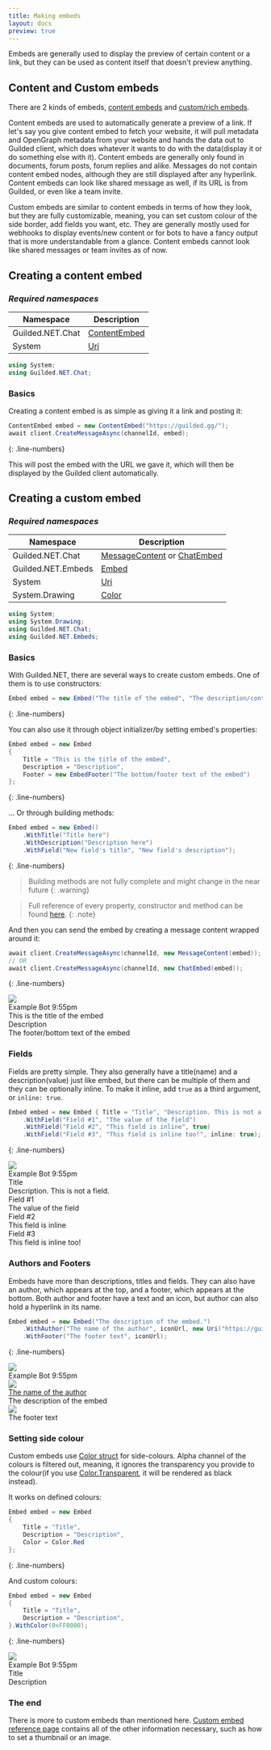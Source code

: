 ```yaml
---
title: Making embeds
layout: docs
preview: true
---
```


Embeds are generally used to display the preview of certain content or a link, but they can be used as content itself that doesn't preview anything.

## Content and Custom embeds

There are 2 kinds of embeds, [content embeds](/references/ContentEmbed) and [custom/rich embeds](/references/ChatEmbed).

Content embeds are used to automatically generate a preview of a link. If let's say you give content embed to fetch your website, it will pull metadata and OpenGraph metadata from your website and hands the data out to Guilded client, which does whatever it wants to do with the data(display it or do something else with it). Content embeds are generally only found in documents, forum posts, forum replies and alike. Messages do not contain content embed nodes, although they are still displayed after any hyperlink. Content embeds can look like shared message as well, if its URL is from Guilded, or even like a team invite.

Custom embeds are similar to content embeds in terms of how they look, but they are fully customizable, meaning, you can set custom colour of the side border, add fields you want, etc. They are generally mostly used for webhooks to display events/new content or for bots to have a fancy output that is more understandable from a glance. Content embeds cannot look like shared messages or team invites as of now.

## Creating a content embed

### *Required namespaces*

| Namespace          | Description                                                   |
|--------------------|---------------------------------------------------------------|
| Guilded.NET.Chat   | [ContentEmbed](/references/ContentEmbed)                      |
| System             | [Uri](https://docs.microsoft.com/en-us/dotnet/api/system.uri) |

```cs
using System;
using Guilded.NET.Chat;
```

### Basics

Creating a content embed is as simple as giving it a link and posting it:

```cs
ContentEmbed embed = new ContentEmbed("https://guilded.gg/");
await client.CreateMessageAsync(channelId, embed);
```
{: .line-numbers}

This will post the embed with the URL we gave it, which will then be displayed by the Guilded client automatically.

## Creating a custom embed

### *Required namespaces*

| Namespace          | Description                                                                        |
|--------------------|------------------------------------------------------------------------------------|
| Guilded.NET.Chat   | [MessageContent](/references/MessageContent) or [ChatEmbed](/references/ChatEmbed) |
| Guilded.NET.Embeds | [Embed](/references/Embed)                                                         |
| System             | [Uri](https://docs.microsoft.com/en-us/dotnet/api/system.uri)                      |
| System.Drawing     | [Color](https://docs.microsoft.com/en-us/dotnet/api/system.drawing.color)          |

```cs
using System;
using System.Drawing;
using Guilded.NET.Chat;
using Guilded.NET.Embeds;
```

### Basics

With Guilded.NET, there are several ways to create custom embeds. One of them is to use constructors:

```cs
Embed embed = new Embed("The title of the embed", "The description/contents of it", "Footer text at the bottom");
```
{: .line-numbers}

You can also use it through object initializer/by setting embed's properties:

```cs
Embed embed = new Embed
{
    Title = "This is the title of the embed",
    Description = "Description",
    Footer = new EmbedFooter("The bottom/footer text of the embed")
};
```
{: .line-numbers}

... Or through building methods:

```cs
Embed embed = new Embed()
    .WithTitle("Title here")
    .WithDescription("Description here")
    .WithField("New field's title", "New field's description");
```
{: .line-numbers}

> Building methods are not fully complete and might change in the near future
{: .warning}

> Full reference of every property, constructor and method can be found [here](/references/Embed).
{: .note}

And then you can send the embed by creating a message content wrapped around it:
```cs
await client.CreateMessageAsync(channelId, new MessageContent(embed));
// OR
await client.CreateMessageAsync(channelId, new ChatEmbed(embed));
```
{: .line-numbers}
<br/>
<div class="chat-preview">
    <div class="chat-preview-message">
        <div class="preview-avatar">
            <img class="preview-icon" src="https://img.guildedcdn.com/asset/DefaultUserAvatars/profile_5.png"/>
        </div>
        <div class="preview-content">
            <div class="preview-header">
                <span class="preview-name">Example Bot</span>
                <span class="preview-timestamp">9:55pm</span>
            </div>
            <div class="preview-message">
                <div class="gembed">
                    <div class="gembed-inner">
                        <div class="gembed-wrapper">
                            <div class="gembed-body">
                                <div class="gembed-title"><a>This is the title of the embed</a></div>
                                <div class="gembed-description"><a>Description</a></div>
                            </div>
                        </div>
                        <div class="gembed-footer">
                            <div class="gembed-footer-text">
                                <a>The footer/bottom text of the embed</a>
                            </div>
                        </div>
                    </div>
                </div>
            </div>
        </div>
    </div>
</div>

### Fields

Fields are pretty simple. They also generally have a title(name) and a description(value) just like embed, but there can be multiple of them and they can be optionally inline. To make it inline, add `true` as a third argument, or `inline: true`.

```cs
Embed embed = new Embed { Title = "Title", "Description. This is not a field." }
    .WithField("Field #1", "The value of the field")
    .WithField("Field #2", "This field is inline", true)
    .WithField("Field #3", "This field is inline too!", inline: true);
```
{: .line-numbers}
<br/>
<div class="chat-preview">
    <div class="chat-preview-message">
        <div class="preview-avatar">
            <img class="preview-icon" src="https://img.guildedcdn.com/asset/DefaultUserAvatars/profile_5.png"/>
        </div>
        <div class="preview-content">
            <div class="preview-header">
                <span class="preview-name">Example Bot</span>
                <span class="preview-timestamp">9:55pm</span>
            </div>
            <div class="preview-message">
                <div class="gembed">
                    <div class="gembed-inner">
                        <div class="gembed-wrapper">
                            <div class="gembed-body">
                                <div class="gembed-title"><a>Title</a></div>
                                <div class="gembed-description"><a>Description. This is not a field.</a></div>
                                <div class="gembed-fields">
                                    <div class="gembed-field gembed-field">
                                        <div class="gembed-field-title">
                                            <a>Field #1</a>
                                        </div>
                                        <div class="gembed-field-body">
                                            <a>The value of the field</a>
                                        </div>
                                    </div>
                                    <div class="gembed-field gembed-field-inline">
                                        <div class="gembed-field-title">
                                            <a>Field #2</a>
                                        </div>
                                        <div class="gembed-field-body">
                                            <a>This field is inline</a>
                                        </div>
                                    </div>
                                    <div class="gembed-field gembed-field-inline">
                                        <div class="gembed-field-title">
                                            <a>Field #3</a>
                                        </div>
                                        <div class="gembed-field-body">
                                            <a>This field is inline too!</a>
                                        </div>
                                    </div>
                                </div>
                            </div>
                        </div>
                    </div>
                </div>
            </div>
        </div>
    </div>
</div>

### Authors and Footers

Embeds have more than descriptions, titles and fields. They can also have an author, which appears at the top, and a footer, which appears at the bottom. Both author and footer have a text and an icon, but author can also hold a hyperlink in its name.

```cs
Embed embed = new Embed("The description of the embed.")
    .WithAuthor("The name of the author", iconUrl, new Uri("https://guilded.gg/"))
    .WithFooter("The footer text", iconUrl);
```
{: .line-numbers}
<br/>
<div class="chat-preview">
    <div class="chat-preview-message">
        <div class="preview-avatar">
            <img class="preview-icon" src="https://img.guildedcdn.com/asset/DefaultUserAvatars/profile_5.png"/>
        </div>
        <div class="preview-content">
            <div class="preview-header">
                <span class="preview-name">Example Bot</span>
                <span class="preview-timestamp">9:55pm</span>
            </div>
            <div class="preview-message">
                <div class="gembed">
                    <div class="gembed-inner">
                        <div class="gembed-author">
                            <div class="gembed-author-icon">
                                <img class="gembed-img" src="https://img.guildedcdn.com/asset/DefaultUserAvatars/profile_5.png"/>
                            </div>
                            <div class="gembed-author-text">
                                <a href="https://www.guilded.gg/">The name of the author</a>
                            </div>
                        </div>
                        <div class="gembed-wrapper">
                            <div class="gembed-body">
                                <div class="gembed-description"><a>The description of the embed</a></div>
                            </div>
                        </div>
                        <div class="gembed-footer">
                            <div class="gembed-footer-icon">
                                <img class="gembed-img" src="https://img.guildedcdn.com/asset/DefaultUserAvatars/profile_5.png"/>
                            </div>
                            <div class="gembed-footer-text">
                                <a>The footer text</a>
                            </div>
                        </div>
                    </div>
                </div>
            </div>
        </div>
    </div>
</div>

### Setting side colour

Custom embeds use [Color struct](https://docs.microsoft.com/en-us/dotnet/api/system.drawing.color) for side-colours. Alpha channel of the colours is filtered out, meaning, it ignores the transparency you provide to the colour(if you use [Color.Transparent](https://docs.microsoft.com/en-us/dotnet/api/system.drawing.color.transparent), it will be rendered as black instead).

It works on defined colours:
```cs
Embed embed = new Embed
{
    Title = "Title",
    Description = "Description",
    Color = Color.Red
};
```
{: .line-numbers}

And custom colours:
```cs
Embed embed = new Embed
{
    Title = "Title",
    Description = "Description",
}.WithColor(0xFF0000);
```
{: .line-numbers}
<br/>
<div class="chat-preview">
    <div class="chat-preview-message">
        <div class="preview-avatar">
            <img class="preview-icon" src="https://img.guildedcdn.com/asset/DefaultUserAvatars/profile_5.png"/>
        </div>
        <div class="preview-content">
            <div class="preview-header">
                <span class="preview-name">Example Bot</span>
                <span class="preview-timestamp">9:55pm</span>
            </div>
            <div class="preview-message">
                <div class="gembed">
                    <div class="gembed-inner" style="border-left-color: red;">
                        <div class="gembed-wrapper">
                            <div class="gembed-body">
                                <div class="gembed-title"><a>Title</a></div>
                                <div class="gembed-description"><a>Description</a></div>
                            </div>
                        </div>
                    </div>
                </div>
            </div>
        </div>
    </div>
</div>

### The end

There is more to custom embeds than mentioned here. [Custom embed reference page](/references/Embed) contains all of the other information necessary, such as how to set a thumbnail or an image.
